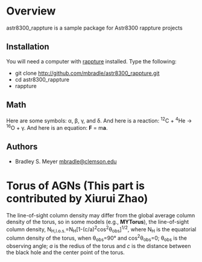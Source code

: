 Overview
========

astr8300_rappture is a sample package for Astr8300 rappture projects

Installation
------------

You will need a computer with [rappture](https://nanohub.org/infrastructure/rappture/) installed.  Type the following:

* git clone http://github.com/mbradle/astr8300_rappture.git
* cd astr8300_rappture
* rappture

Math
----

Here are some symbols:  &alpha;, &beta;, &gamma;, and &delta;.  And here is a reaction:  <sup>12</sup>C + <sup>4</sup>He &rarr; <sup>16</sup>O + &gamma;.  And here is an equation:  <b>F</b> = m<b>a</b>.

Authors
-------

- Bradley S. Meyer <mbradle@clemson.edu>




# Torus of AGNs (This part is contributed by Xiurui Zhao)

The line-of-sight column density may differ from the global average column density of the torus, so in some models (e.g., <b>MYTorus</b>), the line-of-sight column density, N<sub>H,l.o.s.</sub>=N<sub>H</sub>[1-(c/a)<sup>2</sup>cos<sup>2</sup>&theta;<sub>obs</sub>]<sup>1/2</sup>, where N<sub>H</sub> is the equatorial column density of the torus, when &theta;<sub>obs</sub>=90&deg; and cos<sup>2</sup>&theta;<sub>obs</sub>=0; &theta;<sub>obs</sub> is the observing angle; <i>a</i> is the redius of the torus and <i>c</i> is the distance between the black hole and the center point of the torus. 
